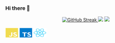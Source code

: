 ### Hi there 👋


<div align="center">
  <a href="https://github.com/lucasrq">
  <a href="https://git.io/streak-stats">
    <img src="https://streak-stats.demolab.com?user=lucasrq&theme=dark&border_radius=4&locale=pt_BR&date_format=M%20j%5B%2C%20Y%5D&card_width=496" alt="GitHub Streak">
  </a>
  <img height="180em" src="https://github-readme-stats.vercel.app/api?username=lucasrq&show_icons=true&theme=dracula&include_all_commits=true&count_private=true"/>
  <img height="180em"  src="https://github-readme-stats.vercel.app/api/top-langs/?username=lucasrq&layout=compact&langs_count=7&theme=dracula"/>
</div>
<div style="display: inline_block"><br>
  <img align="center" alt="js" height="30" width="40" src="https://raw.githubusercontent.com/devicons/devicon/master/icons/javascript/javascript-plain.svg">
  <img align="center" alt="Ts" height="30" width="40" src="https://raw.githubusercontent.com/devicons/devicon/master/icons/typescript/typescript-plain.svg">
  <img align="center" alt="React" height="30" width="40" src="https://raw.githubusercontent.com/devicons/devicon/master/icons/react/react-original.svg">
</div>

